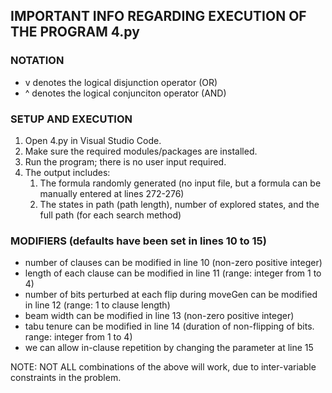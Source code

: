 ## IMPORTANT INFO REGARDING EXECUTION OF THE PROGRAM 4.py

### NOTATION
* v denotes the logical disjunction operator (OR)
* ^ denotes the logical conjunciton operator (AND)

### SETUP AND EXECUTION
1. Open 4.py in Visual Studio Code.
2. Make sure the required modules/packages are installed.
3. Run the program; there is no user input required.
4. The output includes:
   1. The formula randomly generated (no input file, but a formula can be manually entered at lines 272-276)
   2. The states in path (path length), number of explored states, and the full path (for each search method)

### MODIFIERS (defaults have been set in lines 10 to 15)
* number of clauses can be modified in line 10 (non-zero positive integer)
* length of each clause can be modified in line 11 (range: integer from 1 to 4)
* number of bits perturbed at each flip during moveGen can be modified in line 12 (range: 1 to clause length)
* beam width can be modified in line 13 (non-zero positive integer)
* tabu tenure can be modified in line 14 (duration of non-flipping of bits. range: integer from 1 to 4)
* we can allow in-clause repetition by changing the parameter at line 15
  
NOTE: NOT ALL combinations of the above will work, due to inter-variable constraints in the problem.
